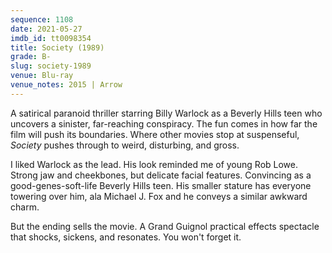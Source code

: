 ```yaml
---
sequence: 1108
date: 2021-05-27
imdb_id: tt0098354
title: Society (1989)
grade: B-
slug: society-1989
venue: Blu-ray
venue_notes: 2015 | Arrow
---
```


A satirical paranoid thriller starring Billy Warlock as a Beverly Hills teen who uncovers a sinister, far-reaching conspiracy. The fun comes in how far the film will push its boundaries. Where other movies stop at suspenseful, _Society_ pushes through to weird, disturbing, and gross.

<!-- end -->

I liked Warlock as the lead. His look reminded me of young Rob Lowe. Strong jaw and cheekbones, but delicate facial features. Convincing as a good-genes-soft-life Beverly Hills teen. His smaller stature has everyone towering over him, ala Michael J. Fox and he conveys a similar awkward charm.

But the ending sells the movie. A Grand Guignol practical effects spectacle that shocks, sickens, and resonates. You won't forget it.

